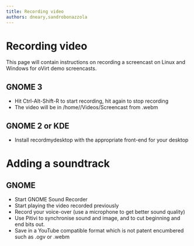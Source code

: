 ```yaml
---
title: Recording video
authors: dneary,sandrobonazzola
---
```


# Recording video

This page will contain instructions on recording a screencast on Linux and Windows for oVirt demo screencasts.

## GNOME 3

*   Hit Ctrl-Alt-Shift-R to start recording, hit again to stop recording
*   The video will be in /home/<user>/Videos/Screencast from <date>.webm

## GNOME 2 or KDE

*   Install recordmydesktop with the appropriate front-end for your desktop

# Adding a soundtrack

## GNOME

*   Start GNOME Sound Recorder
*   Start playing the video recorded previously
*   Record your voice-over (use a microphone to get better sound quality)
*   Use Pitivi to synchronise sound and image, and to cut beginning and end bits out.
*   Save in a YouTube compatible format which is not patent encumbered such as .ogv or .webm
